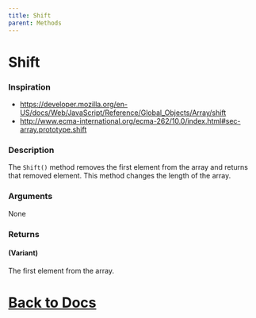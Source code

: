 ```yaml
---
title: Shift
parent: Methods
---
```


# Shift

### Inspiration
* https://developer.mozilla.org/en-US/docs/Web/JavaScript/Reference/Global_Objects/Array/shift
* http://www.ecma-international.org/ecma-262/10.0/index.html#sec-array.prototype.shift

### Description
The `Shift()` method removes the first element from the array and returns that removed element. This method changes the length of the array.

### Arguments
None

### Returns
#### (Variant) 
The first element from the array.

# [Back to Docs](https://senipah.github.io/VBA-Better-Array/)